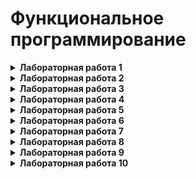# Функциональное программирование

<details>
<summary><b>Лабораторная работа 1</b></summary>

1. Представить следующие списки в виде списочных ячеек:

    * `'(open close halph)`
    * `'((TOOL) (call))`
    * `'((open1) (close2) (halph3))`
    * `'(((TOOL1) (call2)) ((sell)))`
    * `'((one) for all (and(me(for you))))`
    * `'((TOOL) (call)) ((sell)))`

2. Используя только функции CAR и CDR, написать выражения, возвращающие

    1. второй
    2. третий
    3. четвертый элементы заданного списка.
</details>

<details>
<summary><b>Лабораторная работа 2</b></summary>

1. Что будет в результате вычисления выражений?

    * `(CAADR ' ((blue cube) (red pyramid)))`
    * `(CDAR '((abc) (def) (ghi)))`
    * `(CADR ' ((abc) (def) (ghi)))`
    * `(CADDR ' ((abc) (def) (ghi)))`

2. Напишите результат вычисления выражений:

    * `(list 'Fred 'and 'Wilma)`
    * `(list 'Fred ' (and Wilma))`
    * `(cons Nil Nil)`
    * `(cons T Nil)`
    * `(cons Nil T)`
    * `(list Nil)`
    * `(cons ' (T) Nil)`
    * `(list ' (one two) ' (free temp))`
    * `(cons 'Fred '(and Wilma))`
    * `(cons 'Fred '(Wilma))`
    * `(list Nil Nil)`
    * `(list T Nil)`
    * `(list Nil T)`
    * `(cons T (list Nil))`
    * `(list '(T) Nil)`
    * `(cons '(one two) '(free temp))`

3. Написать функции

    * `(f arl ar2 ar3 ar4)`, возвращающую список: `((arl ar2) (ar3 ar4))`.
    * `(f arl ar2)`, возвращающую `((arl) (ar2))`.
    * `(f arl)`, возвращающую `(((arl)))`.

    Представить результаты в виде списочных ячеек.
</details>

<details>
<summary><b>Лабораторная работа 3</b></summary>

1. Составить диаграмму вычисления следующих выражений

    * `(equal 3 (abs - 3))`
    * `(equal (+ 1 2) 3)`
    * `(equal (* 4 7) 21)`
    * `(equal (* 2 3) (+ 7 2))`
    * `(equal (- 7 3) (* 3 2))`
    * `(equal (abs (- 2 4)) 3))`

2. Написать функцию, вычисляющую гипотенузу прямоугольного
    треугольника по заданным катетам и составить диаграмму её вычисления.

3. Написать функцию, вычисляющую объем параллелепипеда по 3-м его сторонам,
    и составить диаграмму ее вычисления.

4. Каковы результаты вычисления следующих выражений?

    * `(list 'a c)`
    * `(cons'a (b c))`
    * `(cons'a '(b c))`
    * `(caddy (1 2 3 4 5))`
    * `(cons'a'b'c)`
    * `(list 'a (b c))`
    * `(list a '(b c))`
    * `(list (+ 1 '(length '(1 2 3))))`

5. Написать функцию `longer_then` от двух списков-аргументов,
    которая возвращает `Т`, если первый аргумент имеет большую длину.

6. Каковы результаты вычисления следующих выражений?

    * `(cons 3 (list 5 6))`
    * `(list 3 'from 9 'lives (- 9 3))`
    * `(+ (length for 2 too)) (car '(21 22 23)))`
    * `(cdr ' (cons is short for ans))`
    * `(car (list one two))`
    * `(cons 3 '(list 5 6))`
    * `(car (list 'one 'two))`
</details>

<details>
<summary><b>Лабораторная работа 4</b></summary>

1. Дана функция `(defun mystery (x) (list (second x) (first x)))`.
Какие результаты вычисления следующих выражений?

    * `(mystery (one two))`
    * `(mystery (last one two))`
    * `(mystery free)`
    * `(mystery one 'two))`

2. Написать функцию, которая переводит температуру в системе Фаренгейта
температуру по Цельсию `(defum f-to-c (temp)...)`.

Формулы: `c = 5/9*(f-320)`; `f= 9/5*c+32.0`.
Как бы назывался роман Р.Брэдбери "+451 по Фаренгейту" в системе по Цельсию?

3. Что получится при вычисления каждого из выражений?

    * `(list 'cons t NIL)`
    * `(eval (eval (list 'cons t NIL)))`
    * `(apply #cons '(t NIL))`
    * `(list 'eval NIL)`
    * `(eval (list 'cons t NIL))`
    * `(eval NIL)`
    * `(eval (list 'eval NIL))`

4. Написать функцию, вычисляющую катет по заданной гипотенузе и другому
    катету прямоугольного треугольника, и составить диаграмму ее вычисления.

5. Написать функцию, вычисляющую площадь трапеции по ее основаниям и
    высоте, и составить диаграмму ее вычисления.
</details>

<details>
<summary><b>Лабораторная работа 5</b></summary>

1. Написать функцию, которая принимает целое число и возвращает первое четное число, не меньшее аргумента.
2. Написать функцию, которая принимает число и возвращает число того же знака, но с модулем на 1 больше модуля аргумента.
3. Написать функцию, которая принимает два числа и возвращает список из этих чисел, расположенный по возрастанию.
4. Написать функцию, которая принимает три числа и возвращает Т только тогда, когда первое число расположенно между вторым и третьим.
5. Каков результат вычисления следующих выражений?

    * `(and ’fee ’fie ’foe)`
    * `(or nil ’fie ’foe)`
    * `(and (equal ’abc ’abc) ’yes)`
    * `(or ’fee ’fie ’foe)`
    * `(and nil ’fie ’foe)`
    * `(or (equal ’abc ’abc) ’yes)`

6. Написать предикат, который принимает два числа-аргумента и возвращает Т, если первое число не меньше второго.
7. Какой из следующих двух вариантов предиката ошибочен и почему?

```lisp
(defun pred1 (x)
    (and (numberp x) (plusb x))
)

(defun pred2 (x)
    (and (plusp x) (numberp x))
)
```

8. Решить задачу 4, используя для ее решения конструкции IF, COND, AND/OR.
</details>

<details>
<summary><b>Лабораторная работа 6</b></summary>

Дано два списка: первый список название стран, второй – столиц.

* из двух списков создать список из двухэлементных списков
* из двух списков создать список из точечных пар

По полученным спискам по стране найти столицу и наоборот.
</details>

<details>
<summary><b>Лабораторная работа 7</b></summary>

1. Чем принципиально отличаются функции cons, lisp, append?
2. Каковы результаты вычисления следующих выражений?

    * `(reverse ())`
    * `(last ())`
    * `(reverse ’(a))`
    * `(last ’(a))`
    * `(reverse ’((a b c)))`
    * `(last ’((a b c)))`

3. Написать два варианта функции, которая возвращает последний элемент своего списка-аргумента.
4. Написать два варианта функции, которая возвращает свой список-аргумент без последнего элемента.
5. Написать простой вариант игры в кости, в котором бросаются две правильные кости. Если сумма выпавших очков равна 7 или 11 – выигрыш, если выпало (1, 1) или (6, 6) – игрок получает право снова бросить кости, во всех остальных случаях ход переходит ко второму игроку, но запоминается сумма выпавших очков. Если второй игрок не выигрывает абсолютно, то выигрывает тот игрок, у которого больше очков. Результат игры и значения выпавших костей выводить на экран с помощью функции print.
</details>

<details>
<summary><b>Лабораторная работа 8</b></summary>

1. Написать функцию, которая по своему списку-аргументу lst определяет является ли он полиндромом (то есть равны ли lst и (reverse lst)).
2. Напишите функцию swap-first-last, которая переставляет в списке-аргументе первый и последний элементы.
3. Напишите функцию swap-tow-elements, которая переставляет в списке-аргументе два указанных своими порядковыми номерами элемента в этом списке.
4. Напишите две функции, swap-to-left и swap-to-right, которые производят круговую перестановку в списке-аргументе влево и вправо, соотвественно (на k позиций).
5. Напишите функцию, которая умножает на заданное число-аргумент все числа из заданного списка-аргумента, когда

    * все элементы списка – числа,
    * элементы списка – любые объекты.

6. Напишите функцию, select-between, которая из списка-аргумента, содержащего только числа, выбирает только те, которые расположены между двумя указанными границами-аргументами и возращает их в виде списка (упорядоченного по возрастанию списка чисел).
</details>

<details>
<summary><b>Лабораторная работа 9</b></summary>

1. Написать предикат set-equal, который возвращает t, если два его множества-аргумента содержат одни и те же элементы, порядок которых не имеет значения.
2. Напишите необходимые функции, которые обрабатывают таблицу из точечных пар: (страна. столица), и возвращают по стране - столицу, а по столице - страну.
3. Напишите функцию, которая умножает на заданное число-аргумент все числа из заданного списка-аргумента, когда

    * все элементы списка – числа,
    * элементы списка – любые объекты.

4. Напишите функцию, которая уменьшает на 10 все числа из списка аргумента этой функции.
5. Написать функцию, которая возвращает первый аргумент списка-аргумента. который сам является непустым списком.
6. Написать функцию, которая выбирает из заданного списка только те числа, которые больше 1 и меньше 10. (Вариант: между двумя заданными границами.)
7. Написать функцию, вычисляющую декартово произведение двух своих списков-аргументов.
8. Почему так реализовано reduce, в чем причина?

```
(reduce #’+ ()) -> 0
```
</details>

<details>
<summary><b>Лабораторная работа 10</b></summary>

1. Пусть list-of-list список, состоящий из списков. Написать функцию, которая вычисляет сумму длин всех элементов list-of-list.
2. Написать рекурсивную версию (с именем reg-add) вычисления суммы чисел заданного списка.
3. Написать рекурсивную версию с именем recnth функции nth.
4. Написать рекурсивную функцию alloddr, которая возвращает t когда все элементы списка нечетные.
5. Написать рекурсивную функцию, относящуюся к хвостовой рекурсии с одним тестом завершения, которая возвращает последний элемент списка-аргумента.
6. Написать рекурсивную функцию, относящуюся к дополняемой рекурсии с одним тестом завершения, которая вычисляет сумму всех чисел от 0 до n-ого аргумента функции.
7. Написать рекурсивную функцию, которая возвращает последнее нечетное число из числового списка, возможно создавая некоторые вспомогательные функции.
8. Используя cons-дополняемую рекурсию с одним тестом завершения, написать функцию которая получает как аргумент список чисел, а возвращает список квадратов этих чисел в том же порядке.
9. Написать функцию с именем select-odd, которая из заданного списка выбирает все нечетные числа. (Вариант 1: select-even, вариант 2: вычисляет сумму всех нечетных чисел(sum-all-odd) или сумму всех четных чисел (sum-all-even) из заданного списка.)
</details>
